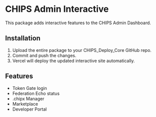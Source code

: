 
# CHIPS Admin Interactive

This package adds interactive features to the CHIPS Admin Dashboard.

## Installation
1. Upload the entire package to your CHIPS_Deploy_Core GitHub repo.
2. Commit and push the changes.
3. Vercel will deploy the updated interactive site automatically.

## Features
- Token Gate login
- Federation Echo status
- .chipx Manager
- Marketplace
- Developer Portal

